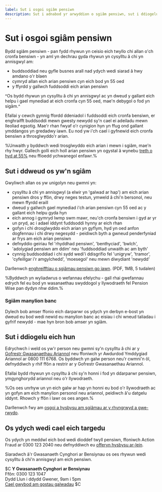 ```yaml
---
label: Sut i osgoi sgiâm pensiwn
description: Sut i adnabod yr arwyddion o sgiâm pensiwn, sut i ddiogelu eich hun a beth i'w wneud os ydych wedi cael eich targedu.
---
```


# Sut i osgoi sgiâm pensiwn

Bydd sgiâm pensiwn - pan fydd rhywun yn ceisio eich twyllo chi allan o'ch cronfa bensiwn - yn aml yn dechrau gyda rhywun yn cysylltu â chi yn annisgwyl am:

- buddsoddiad neu gyfle busnes arall nad ydych wedi siarad â hwy amdano o'r blaen
- cymryd allan eich arian pensiwn cyn eich bod yn 55 oed
- y ffyrdd y gallwch fuddsoddi eich arian pensiwn

^Os bydd rhywun yn cysylltu â chi yn annisgwyl ac yn dweud y gallant eich helpu i gael mynediad at eich cronfa cyn 55 oed, mae'n debygol o fod yn sigâm.^

Efallai y cewch gynnig ffordd ddeniadol i fuddsoddi eich cronfa bensiwn, er enghraifft buddsoddi mewn gwesty newydd sy'n cael ei adeiladu mewn lleoliad egsotig. Mae'r rhan fwyaf o'r cynigion hyn yn ffug ond gallant ymddangos yn gredadwy iawn. Eu nod yw i'ch cael i gyfnewid eich cronfa bensiwn a throsglwyddo'r arian.

%Unwaith y byddwch wedi trosglwyddo eich arian i mewn i sgiâm, mae'n rhy hwyr. Gallech golli eich holl arian pensiwn yn ogystal â wynebu [treth o hyd at 55%](https://www.gov.uk/tax-on-pension/higher-tax-on-unauthorised-payments) neu ffioedd ychwanegol enfawr.%


## Sut i ddweud os yw'n sgiâm

Gwyliwch allan os yw unigolyn neu gwmni yn:

* cysylltu â chi yn annisgwyl (a elwir yn 'galwad ar hap') am eich arian pensiwn dros y ffôn, drwy neges testun, ymweld â chi'n bersonol, neu mewn ffyrdd eraill
* dweud y gallwch gael mynediad i'ch arian pensiwn cyn 55 oed ac y gallant eich helpu gyda hyn
* eich annog i gymryd lwmp swm mawr, neu'ch cronfa bensiwn i gyd ar yr un pryd, ac i adael iddynt fuddsoddi hynny ar eich rhan
* gofyn i chi drosglwyddo eich arian yn gyflym, hyd yn oed anfon dogfennau i chi drwy negesydd - peidiwch byth a gwneud penderfyniad ar frys am eich arian pensiwn
* defnyddio geiriau fel 'rhyddhad pensiwn', 'benthyciad', 'bwlch', 'adolygiad pensiwn am ddim' neu 'fuddsoddiad unwaith ac am byth'
* cynnig buddsoddiad i chi sydd wedi'i ddisgrifio fel 'unigryw', 'tramor', 'cyfeillgar i'r amgylchedd', 'moesegol' neu mewn diwydiant 'newydd'

Darllenwch [enghreifftiau o sgiâmau pensiwn go iawn](http://www.thepensionsregulator.gov.uk/docs/pension-scams-booklet-members.pdf). (PDF, 1MB, 5 tudalen)

%Byddwch yn wyliadwrus o wefannau efelychu - gall rhai gwefannau edrych fel eu bod yn wasanaethau swyddogol y llywodraeth fel Pension Wise pan dydyn nhw ddim.%

### Sgiâm manylion banc

Dylech bob amser ffonio eich darparwr os ydych yn derbyn e-bost yn dweud eu bod wedi newid eu manylion banc ac eisiau i chi wneud taliadau i gyfrif newydd - mae hyn bron bob amser yn sgiâm.

## Sut i ddiogelu eich hun

Edrychwch i weld os yw'r person neu gwmni sy'n cysylltu â chi ar y [Gofrestr Gwasanaethau Ariannol](http://www.fca.org.uk/register) neu ffoniwch yr Awdurdod Ymddygiad Ariannol ar 0800 111 6768. Os byddwch yn galw person neu'r cwmni'n ôl, defnyddiwch y rhif ffôn a restrir ar y Gofrestr Gwasanaethau Ariannol.

Efallai bydd rhywun yn cysylltu â chi sy'n honni i fod yn ddarparwr pensiwn, ymgynghorydd ariannol neu o'r llywodraeth.

%Os oes unrhyw un yn eich galw ar hap yn honni eu bod o'r llywodraeth ac yn gofyn am eich manylion personol neu ariannol, peidiwch  â'u datgelu iddynt. Rhowch y ffôn i lawr os oes angen.%

Darllenwch fwy am [osgoi a hysbysu am sgiâmau ar y rhyngrwyd a gwe-rwydo](https://www.gov.uk/report-suspicious-emails-websites-phishing).

## Os ydych wedi cael eich targedu

Os ydych yn meddwl eich bod wedi dioddef twyll pensiwn, ffoniwch Action Fraud ar 0300 123 2040 neu defnyddiwch eu [offeryn hysbysu ar-lein](http://www.actionfraud.police.uk/report-a-fraud-including-online-crime).

Siaradwch â'r Gwasanaeth Cynghori ar Bensiynau os oes rhywun wedi cysylltu â chi'n annisgwyl am eich pensiwn.

$C
**Y Gwasanaeth Cynghori ar Bensiynau**<br />
Ffôn: 0300 123 1047<br />
Dydd Llun i ddydd Gwener, 9am i 5pm<br />
[Cael gwybod am gostau galwadau](https://www.gov.uk/costau-galwadau)
$C
